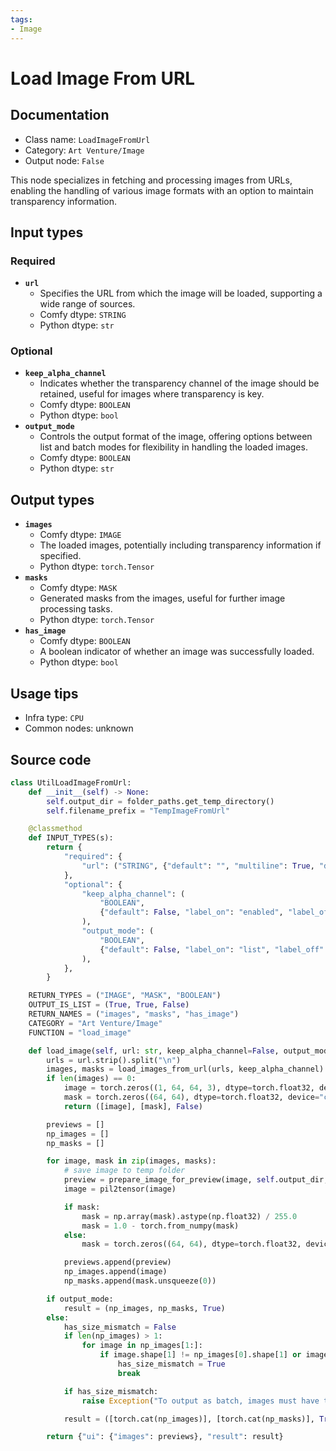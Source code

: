 ```yaml
---
tags:
- Image
---
```


# Load Image From URL
## Documentation
- Class name: `LoadImageFromUrl`
- Category: `Art Venture/Image`
- Output node: `False`

This node specializes in fetching and processing images from URLs, enabling the handling of various image formats with an option to maintain transparency information.
## Input types
### Required
- **`url`**
    - Specifies the URL from which the image will be loaded, supporting a wide range of sources.
    - Comfy dtype: `STRING`
    - Python dtype: `str`
### Optional
- **`keep_alpha_channel`**
    - Indicates whether the transparency channel of the image should be retained, useful for images where transparency is key.
    - Comfy dtype: `BOOLEAN`
    - Python dtype: `bool`
- **`output_mode`**
    - Controls the output format of the image, offering options between list and batch modes for flexibility in handling the loaded images.
    - Comfy dtype: `BOOLEAN`
    - Python dtype: `str`
## Output types
- **`images`**
    - Comfy dtype: `IMAGE`
    - The loaded images, potentially including transparency information if specified.
    - Python dtype: `torch.Tensor`
- **`masks`**
    - Comfy dtype: `MASK`
    - Generated masks from the images, useful for further image processing tasks.
    - Python dtype: `torch.Tensor`
- **`has_image`**
    - Comfy dtype: `BOOLEAN`
    - A boolean indicator of whether an image was successfully loaded.
    - Python dtype: `bool`
## Usage tips
- Infra type: `CPU`
- Common nodes: unknown


## Source code
```python
class UtilLoadImageFromUrl:
    def __init__(self) -> None:
        self.output_dir = folder_paths.get_temp_directory()
        self.filename_prefix = "TempImageFromUrl"

    @classmethod
    def INPUT_TYPES(s):
        return {
            "required": {
                "url": ("STRING", {"default": "", "multiline": True, "dynamicPrompts": False}),
            },
            "optional": {
                "keep_alpha_channel": (
                    "BOOLEAN",
                    {"default": False, "label_on": "enabled", "label_off": "disabled"},
                ),
                "output_mode": (
                    "BOOLEAN",
                    {"default": False, "label_on": "list", "label_off": "batch"},
                ),
            },
        }

    RETURN_TYPES = ("IMAGE", "MASK", "BOOLEAN")
    OUTPUT_IS_LIST = (True, True, False)
    RETURN_NAMES = ("images", "masks", "has_image")
    CATEGORY = "Art Venture/Image"
    FUNCTION = "load_image"

    def load_image(self, url: str, keep_alpha_channel=False, output_mode=False):
        urls = url.strip().split("\n")
        images, masks = load_images_from_url(urls, keep_alpha_channel)
        if len(images) == 0:
            image = torch.zeros((1, 64, 64, 3), dtype=torch.float32, device="cpu")
            mask = torch.zeros((64, 64), dtype=torch.float32, device="cpu")
            return ([image], [mask], False)

        previews = []
        np_images = []
        np_masks = []

        for image, mask in zip(images, masks):
            # save image to temp folder
            preview = prepare_image_for_preview(image, self.output_dir, self.filename_prefix)
            image = pil2tensor(image)

            if mask:
                mask = np.array(mask).astype(np.float32) / 255.0
                mask = 1.0 - torch.from_numpy(mask)
            else:
                mask = torch.zeros((64, 64), dtype=torch.float32, device="cpu")

            previews.append(preview)
            np_images.append(image)
            np_masks.append(mask.unsqueeze(0))

        if output_mode:
            result = (np_images, np_masks, True)
        else:
            has_size_mismatch = False
            if len(np_images) > 1:
                for image in np_images[1:]:
                    if image.shape[1] != np_images[0].shape[1] or image.shape[2] != np_images[0].shape[2]:
                        has_size_mismatch = True
                        break

            if has_size_mismatch:
                raise Exception("To output as batch, images must have the same size. Use list output mode instead.")

            result = ([torch.cat(np_images)], [torch.cat(np_masks)], True)

        return {"ui": {"images": previews}, "result": result}

```
